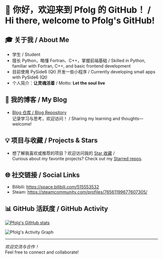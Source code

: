 # 👋 你好，欢迎来到 Pfolg 的 GitHub！ / Hi there, welcome to Pfolg's GitHub!

## 🎓 关于我 / About Me
- 学生 / Student
- 擅长 Python，略懂 Fortran、C++，掌握前端基础 / Skilled in Python, familiar with Fortran, C++, and basic frontend development
- 目前使用 PySide6 (Qt) 开发一些小程序 / Currently developing small apps with PySide6 (Qt)
- 个人简介：**让灵魂活着** / Motto: **Let the soul live**

## 📝 我的博客 / My Blog
- [Blog 仓库 / Blog Repository](https://github.com/Pfolg/Blog)  
  记录学习与思考，欢迎访问！ / Sharing my learning and thoughts—welcome!

## 💡 项目与收藏 / Projects & Stars
- 想了解我喜欢或推荐的项目？欢迎访问我的 [Star 收藏](https://github.com/Pfolg?tab=stars) /  
  Curious about my favorite projects? Check out my [Starred repos](https://github.com/Pfolg?tab=stars).

## 🌐 社交链接 / Social Links
- Bilibili: https://space.bilibili.com/515553532
- Steam: https://steamcommunity.com/profiles/76561199677607305/

## 📊 GitHub 活跃度 / GitHub Activity

[![Pfolg's GitHub stats](https://github-readme-stats.vercel.app/api?username=Pfolg&show_icons=true&theme=dark)](https://github.com/anuraghazra/github-readme-stats)

![Pfolg's Activity Graph](https://github-readme-activity-graph.vercel.app/graph?username=Pfolg&theme=github-compact)

---

_欢迎交流与合作！_  
Feel free to connect and collaborate!
